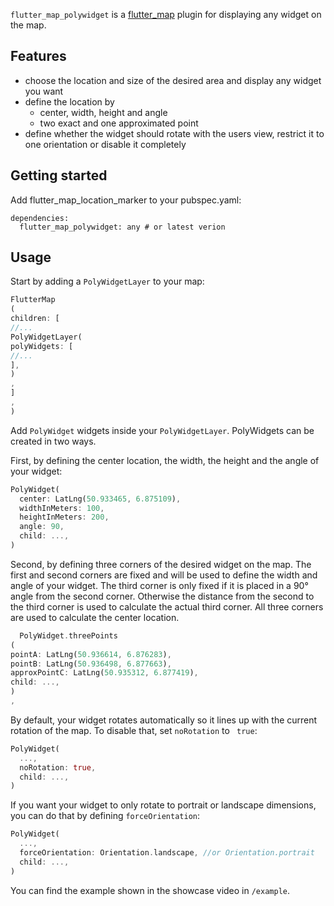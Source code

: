 <!--
This README describes the package. If you publish this package to pub.dev,
this README's contents appear on the landing page for your package.

For information about how to write a good package README, see the guide for
[writing package pages](https://dart.dev/guides/libraries/writing-package-pages).

For general information about developing packages, see the Dart guide for
[creating packages](https://dart.dev/guides/libraries/create-library-packages)
and the Flutter guide for
[developing packages and plugins](https://flutter.dev/developing-packages).
-->
`flutter_map_polywidget` is a [flutter_map](https://pub.dev/packages/flutter_map) plugin for
displaying any widget on the map.

## Features

- choose the location and size of the desired area and display any widget you want
- define the location by
    - center, width, height and angle
    - two exact and one approximated point
- define whether the widget should rotate with the users view, restrict it to one orientation or
  disable it completely

## Getting started

Add flutter_map_location_marker to your pubspec.yaml:

```
dependencies:
  flutter_map_polywidget: any # or latest verion
```

## Usage

Start by adding a `PolyWidgetLayer` to your map:

```dart
FlutterMap
(
children: [
//...
PolyWidgetLayer(
polyWidgets: [
//...
],
)
,
]
,
)
```

Add `PolyWidget` widgets inside your `PolyWidgetLayer`. PolyWidgets can be created in two ways.

First, by defining the center location, the width, the height and the angle of your widget:

```dart             
PolyWidget(
  center: LatLng(50.933465, 6.875109),
  widthInMeters: 100,
  heightInMeters: 200,
  angle: 90,
  child: ...,
)
```

Second, by defining three corners of the desired widget on the map. The first and second corners are
fixed and will be used to define the width and angle of your widget. The third corner is only fixed
if it is placed in a 90° angle from the second corner. Otherwise the distance from the second to the
third corner is used to calculate the actual third corner. All three corners are used to calculate
the center location.

```dart
  PolyWidget.threePoints
(
pointA: LatLng(50.936614, 6.876283),
pointB: LatLng(50.936498, 6.877663),
approxPointC: LatLng(50.935312, 6.877419),
child: ...,
)
,
```

By default, your widget rotates automatically so it lines up with the current rotation of the map.
To disable that, set `noRotation` to ` true`:

```dart                
PolyWidget(
  ...,
  noRotation: true,
  child: ...,
)
```

If you want your widget to only rotate to portrait or landscape dimensions, you can do that by
defining `forceOrientation`:

```dart                
PolyWidget(
  ...,
  forceOrientation: Orientation.landscape, //or Orientation.portrait
  child: ...,
)
```

You can find the example shown in the showcase video in `/example`.